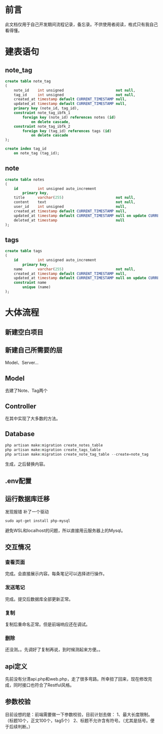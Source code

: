 # 前言
此文档仅用于自己开发期间流程记录，备忘录。不供使用者阅读，格式只有我自己看得懂。

# 建表语句
## note_tag
```sql
create table note_tag
(
    note_id    int unsigned                        not null,
    tag_id     int unsigned                        not null,
    created_at timestamp default CURRENT_TIMESTAMP null,
    updated_at timestamp default CURRENT_TIMESTAMP null,
    primary key (note_id, tag_id),
    constraint note_tag_ibfk_1
        foreign key (note_id) references notes (id)
            on delete cascade,
    constraint note_tag_ibfk_2
        foreign key (tag_id) references tags (id)
            on delete cascade
);

create index tag_id
    on note_tag (tag_id);

```

## note
```sql
create table notes
(
    id         int unsigned auto_increment
        primary key,
    title      varchar(255)                        not null,
    content    text                                not null,
    user_id    int unsigned                        null,
    created_at timestamp default CURRENT_TIMESTAMP null,
    updated_at timestamp default CURRENT_TIMESTAMP null on update CURRENT_TIMESTAMP,
    deleted_at timestamp                           null
);

```
## tags
```sql
create table tags
(
    id         int unsigned auto_increment
        primary key,
    name       varchar(255)                        not null,
    created_at timestamp default CURRENT_TIMESTAMP null,
    updated_at timestamp default CURRENT_TIMESTAMP null on update CURRENT_TIMESTAMP,
    constraint name
        unique (name)
);

```

# 大体流程
## 新建空白项目

## 新建自己所需要的层
Model、Server...

## Model
去建了Note、Tag两个

## Controller
在其中实现了大多数的方法。

## Database
```php
php artisan make:migration create_notes_table
php artisan make:migration create_tags_table
php artisan make:migration create_note_tag_table --create=note_tag

```
生成，之后替换内容。

## .env配置

## 运行数据库迁移

发现报错
补了一个驱动
```
sudo apt-get install php-mysql
```

避免WSL和localhost的问题，所以直接用云服务器上的Mysql。

## 交互情况
### 查看页面

完成。会直接展示内容。每条笔记可以选择进行操作。

### 发送笔记
完成。提交后数据库全部更新正常。

### 复制
复制后重命名正常。但是前端响应还在调试。


### 删除
还没测。。先调好了复制再说，到时候测起来方便。。


## api定义
先前没有分清api.php和web.php，走了很多弯路。所幸扭了回来，现在修改完成，同时接口也符合了Restful风格。

## 参数校验
目前设想的是：前端需要做一下参数校验，目前计划去做：
1、最大长度限制。（标题10个，正文100个，tag5个）
2、标题不允许含有符号。（尤其是括号。便于后续判断。）

